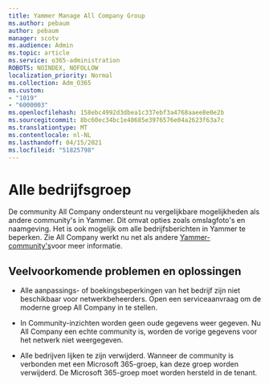 ```yaml
---
title: Yammer Manage All Company Group
ms.author: pebaum
author: pebaum
manager: scotv
ms.audience: Admin
ms.topic: article
ms.service: o365-administration
ROBOTS: NOINDEX, NOFOLLOW
localization_priority: Normal
ms.collection: Adm_O365
ms.custom:
- "1019"
- "6000003"
ms.openlocfilehash: 158ebc4992d3dbea1c337ebf3a4768aaee8e0e2b
ms.sourcegitcommit: 8bc60ec34bc1e40685e3976576e04a2623f63a7c
ms.translationtype: MT
ms.contentlocale: nl-NL
ms.lasthandoff: 04/15/2021
ms.locfileid: "51825798"
---
```

# <a name="all-company-group"></a>Alle bedrijfsgroep

De community All Company ondersteunt nu vergelijkbare mogelijkheden als andere community's in Yammer. Dit omvat opties zoals omslagfoto's en naamgeving. Het is ook mogelijk om alle bedrijfsberichten in Yammer te beperken. Zie All Company werkt nu net als andere [Yammer-community's](https://docs.microsoft.com/yammer/manage-yammer-groups/yammer-all-company-yammer-community)voor meer informatie.

## <a name="common-issues-and-solutions"></a>Veelvoorkomende problemen en oplossingen

- Alle aanpassings- of boekingsbeperkingen van het bedrijf zijn niet beschikbaar voor netwerkbeheerders. Open een serviceaanvraag om de moderne groep All Company in te stellen.

- In Community-inzichten worden geen oude gegevens weer gegeven. Nu All Company een echte community is, worden de vorige gegevens voor het netwerk niet weergegeven.

- Alle bedrijven lijken te zijn verwijderd. Wanneer de community is verbonden met een Microsoft 365-groep, kan deze groep worden verwijderd. De Microsoft 365-groep moet worden hersteld in de tenant.

